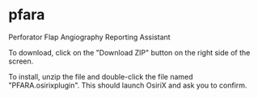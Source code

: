 pfara
=====

Perforator Flap Angiography Reporting Assistant

To download, click on the "Download ZIP" button on the right side of the screen.

To install, unzip the file and double-click the file named "PFARA.osirixplugin".
This should launch OsiriX and ask you to confirm.
